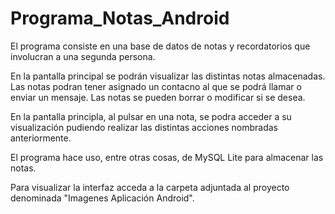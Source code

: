 # Programa_Notas_Android

El programa consiste en una base de datos de notas y recordatorios que involucran a una segunda persona.

En la pantalla principal se podrán visualizar las distintas notas almacenadas.
Las notas podran tener asignado un contacno al que se podrá llamar o enviar un mensaje.
Las notas se pueden borrar o modificar si se desea.

En la pantalla principla, al pulsar en una nota, se podra acceder a su visualización pudiendo realizar las distintas acciones nombradas anteriormente.

El programa hace uso, entre otras cosas, de MySQL Lite para almacenar las notas.

Para visualizar la interfaz acceda a la carpeta adjuntada al proyecto denominada "Imagenes Aplicación Android".
